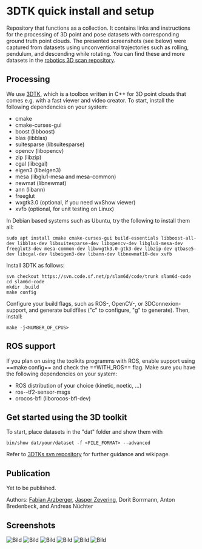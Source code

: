 # 3DTK quick install and setup
Repository that functions as a collection.
It contains links and instructions for the processing of 3D point and pose datasets with corresponding ground truth point clouds.
The presented screenshots (see below) were captured from datasets using unconventional trajectories such as rolling, pendulum, and descending while rotating.
You can find these and more datasets in the [robotics 3D scan repository](http://kos.informatik.uni-osnabrueck.de/3Dscans/).

## Processing
We use [3DTK](https://slam6d.sourceforge.io/), which is a toolbox written in C++ for 3D point clouds that comes e.g. with a fast viewer and video creator.
To start, install the following dependencies on your system:
 - cmake
 - cmake-curses-gui
 - boost (libboost)
 - blas (libblas)
 - suitesparse (libsuitesparse)
 - opencv (libopencv)
 - zip (libzip)
 - cgal (libcgal)
 - eigen3 (libeigen3)
 - mesa (libglu1-mesa and mesa-common)
 - newmat (libnewmat)
 - ann (libann)
 - freeglut
 - wxgtk3.0 (optional, if you need wxShow viewer)
 - xvfb (optional, for unit testing on Linux)
  
In Debian based systems such as Ubuntu, try the following to install them all:
```shell
sudo apt install cmake cmake-curses-gui build-essentials libboost-all-dev libblas-dev libsuitesparse-dev libopencv-dev libglu1-mesa-dev freeglut3-dev mesa-common-dev libwxgtk3.0-gtk3-dev libzip-dev qtbase5-dev libcgal-dev libeigen3-dev libann-dev libnewmat10-dev xvfb
```

Install 3DTK as follows:
```shell
svn checkout https://svn.code.sf.net/p/slam6d/code/trunk slam6d-code
cd slam6d-code
mkdir .build
make config 
```

Configure your build flags, such as ROS-, OpenCV-, or 3DConnexion-support, and generate buildfiles ("c" to configure, "g" to generate).
Then, install:
```shell
make -j<NUMBER_OF_CPUS>
```

## ROS support

If you plan on using the toolkits programms with ROS, enable support using ==make config== and check the ==WITH_ROS== flag.
Make sure you have the following dependencies on your system:
 - ROS distribution of your choice (kinetic, noetic, ...)
 - ros-<distro>-tf2-sensor-msgs
 - orocos-bfl (liborocos-bfl-dev)

## Get started using the 3D toolkit

To start, place datasets in the "dat" folder and show them with
```shell
bin/show dat/your/dataset -f <FILE_FORMAT> --advanced 
```

Refer to [3DTKs svn repository](https://sourceforge.net/p/slam6d/code/HEAD/tree/trunk/) for further guidance and wikipage. 

## Publication
Yet to be published.

Authors:
[Fabian Arzberger](fabian.arzberger@uni-weurzburg.de), [Jasper Zevering](jasper.zevering@uni-weurzburg.de), Dorit Borrmann, Anton Bredenbeck, and Andreas Nüchter

## Screenshots
![Bild](https://github.com/fallow24/unconventional_tajectories_datasets/blob/main/img/FireGroundTruth.png)
![Bild](https://github.com/fallow24/unconventional_tajectories_datasets/blob/main/img/fire_uncor.png)
![Bild](https://github.com/fallow24/unconventional_tajectories_datasets/blob/main/img/ground_truth.png)
![Bild](https://github.com/fallow24/unconventional_tajectories_datasets/blob/main/img/pendulum_uncor.png)
![Bild](https://github.com/fallow24/unconventional_tajectories_datasets/blob/main/img/radler_uncor.png)
![Bild](https://github.com/fallow24/unconventional_tajectories_datasets/blob/main/img/rolling_uncor.png)

